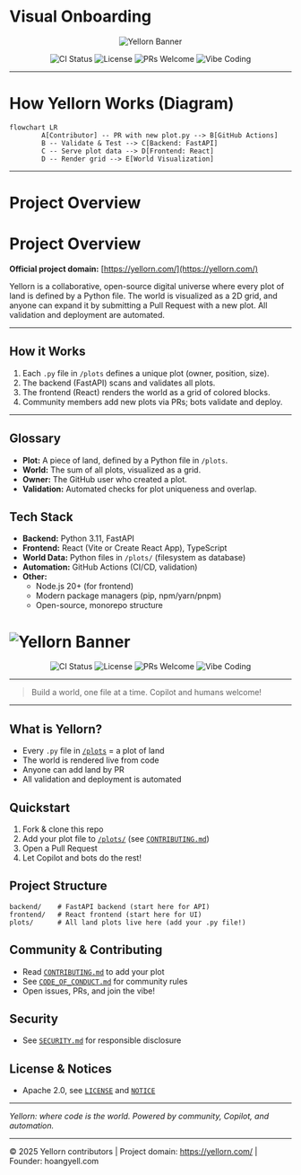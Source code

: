 # Visual Onboarding

<p align="center">
	<img src="https://placehold.co/600x120?text=Yellorn+World+as+Code" alt="Yellorn Banner"/>
</p>

<p align="center">
	<img src="https://img.shields.io/github/workflow/status/Yellorn/yellorn/CI/main?label=CI" alt="CI Status">
	<img src="https://img.shields.io/github/license/Yellorn/yellorn" alt="License">
	<img src="https://img.shields.io/badge/PRs-welcome-brightgreen.svg" alt="PRs Welcome">
	<img src="https://img.shields.io/badge/vibe-coding-blueviolet" alt="Vibe Coding">
</p>

---

# How Yellorn Works (Diagram)

```mermaid
flowchart LR
		A[Contributor] -- PR with new plot.py --> B[GitHub Actions]
		B -- Validate & Test --> C[Backend: FastAPI]
		C -- Serve plot data --> D[Frontend: React]
		D -- Render grid --> E[World Visualization]
```

---
# Project Overview

# Project Overview

**Official project domain:** [https://yellorn.com/](https://yellorn.com/)

Yellorn is a collaborative, open-source digital universe where every plot of land is defined by a Python file. The world is visualized as a 2D grid, and anyone can expand it by submitting a Pull Request with a new plot. All validation and deployment are automated.

---

## How it Works

1. Each `.py` file in `/plots` defines a unique plot (owner, position, size).
2. The backend (FastAPI) scans and validates all plots.
3. The frontend (React) renders the world as a grid of colored blocks.
4. Community members add new plots via PRs; bots validate and deploy.

---

## Glossary

- **Plot:** A piece of land, defined by a Python file in `/plots`.
- **World:** The sum of all plots, visualized as a grid.
- **Owner:** The GitHub user who created a plot.
- **Validation:** Automated checks for plot uniqueness and overlap.

## Tech Stack

- **Backend:** Python 3.11, FastAPI
- **Frontend:** React (Vite or Create React App), TypeScript
- **World Data:** Python files in `/plots/` (filesystem as database)
- **Automation:** GitHub Actions (CI/CD, validation)
- **Other:**
	- Node.js 20+ (for frontend)
	- Modern package managers (pip, npm/yarn/pnpm)
	- Open-source, monorepo structure

# ![Yellorn Banner](https://placehold.co/800x200?text=Yellorn+🌍+World+as+Code)

<p align="center">
	<img src="https://img.shields.io/github/workflow/status/Yellorn/yellorn/CI/main?label=CI" alt="CI Status">
	<img src="https://img.shields.io/github/license/Yellorn/yellorn" alt="License">
	<img src="https://img.shields.io/badge/PRs-welcome-brightgreen.svg" alt="PRs Welcome">
	<img src="https://img.shields.io/badge/vibe-coding-blueviolet" alt="Vibe Coding">
</p>

---

> Build a world, one file at a time. Copilot and humans welcome!

---

## What is Yellorn?
- Every `.py` file in [`/plots`](./plots) = a plot of land
- The world is rendered live from code
- Anyone can add land by PR
- All validation and deployment is automated

## Quickstart
1. Fork & clone this repo
2. Add your plot file to [`/plots/`](./plots) (see [`CONTRIBUTING.md`](./CONTRIBUTING.md))
3. Open a Pull Request
4. Let Copilot and bots do the rest!

## Project Structure

```
backend/    # FastAPI backend (start here for API)
frontend/   # React frontend (start here for UI)
plots/      # All land plots live here (add your .py file!)
```

## Community & Contributing
- Read [`CONTRIBUTING.md`](./CONTRIBUTING.md) to add your plot
- See [`CODE_OF_CONDUCT.md`](./CODE_OF_CONDUCT.md) for community rules
- Open issues, PRs, and join the vibe!

## Security
- See [`SECURITY.md`](./SECURITY.md) for responsible disclosure

## License & Notices
- Apache 2.0, see [`LICENSE`](./LICENSE) and [`NOTICE`](./NOTICE)

---

*Yellorn: where code is the world. Powered by community, Copilot, and automation.*

---

© 2025 Yellorn contributors | Project domain: https://yellorn.com/ | Founder: hoangyell.com
